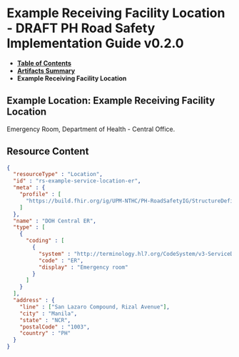 # Example Receiving Facility Location - DRAFT PH Road Safety Implementation Guide v0.2.0

* [**Table of Contents**](toc.md)
* [**Artifacts Summary**](artifacts.md)
* **Example Receiving Facility Location**

## Example Location: Example Receiving Facility Location

Emergency Room, Department of Health - Central Office.



## Resource Content

```json
{
  "resourceType" : "Location",
  "id" : "rs-example-service-location-er",
  "meta" : {
    "profile" : [
      "https://build.fhir.org/ig/UPM-NTHC/PH-RoadSafetyIG/StructureDefinition/rs-location-service"
    ]
  },
  "name" : "DOH Central ER",
  "type" : [
    {
      "coding" : [
        {
          "system" : "http://terminology.hl7.org/CodeSystem/v3-ServiceDeliveryLocationRoleType",
          "code" : "ER",
          "display" : "Emergency room"
        }
      ]
    }
  ],
  "address" : {
    "line" : ["San Lazaro Compound, Rizal Avenue"],
    "city" : "Manila",
    "state" : "NCR",
    "postalCode" : "1003",
    "country" : "PH"
  }
}

```
